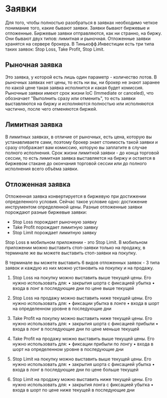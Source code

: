 # Заявки
Для того, чтобы полностью разобраться в  заявках необходимо четкое понимание того, какие бывают заявки. Заявки бывают биржевые и отложенные. Биржевые заявки отправляются, как ни странно, на биржу. Они бывают двух типов: лимитная и рыночная. Отложенные заявки хранятся на сервере брокера. В Тинькофф.Инвестиции есть три типа таких заявок: Stop Loss, Take Profit, Stop Limit.

## Рыночная заявка
Это заявка, у которой есть лишь один параметр - количество лотов. В рыночных заявках нет цены, то есть ни вы, ни брокер не знают заранее по какой цене такая заявка исполнится и какая будет комиссия. Рыночные заявки имеют срок жизни IoC (Immediate or canceled), что обозначает "Выполнить сразу или отменить", то есть заявки выставляются на биржу и исполняются полностью или исполняются частично, после чего отменяются биржей.

## Лимитная заявка
В лимитных заявках, в отличие от рыночных, есть цена, которую вы устанавливаете сами, поэтому брокер знает стоимость такой заявки и сразу отображает вам комиссию, которую вы заплатите в случае полного исполнения. Срок жизни лимитной заявки - до конца торговой сессии, то есть лимитная заявка выставляется на биржу и остается в биржевом стакане до окончания торговой сессии или до полного исполнения всего объёма заявки.

## Отложенная заявка
Отложенная заявка конвертируется в биржевую при достижении определенного условия. Сейчас такое условие одно: достижение инструментом определенной цены. Разные отложенные заявки порождают разные биржевые заявки:
- Stop Loss порождает рыночную заявку
- Take Profit порождает лимитную заявку
- Stop Limit порождает лимитную заявку

Stop Loss в мобильном приложении - это Stop Limit. В мобильном приложении можно выставить стоп-заявки только на продажу, в терминале же вы можете выставить стоп-заявки на покупку.

В терминале вы можете выставить 6 видов отложенных заявок - 3 типа заявок и каждую из них можно установить на покупку и на продажу.

1. Stop Loss на покупку можно выставить выше текущей цены. Его нужно использовать для:
• закрытия шорта с фиксацией убытка
• входа в лонг в последующие дни по цене выше текущей

2. Stop Loss на продажу можно выставить ниже текущей цены. Его нужно использовать для:
• фиксации убытка в лонге
• входа в шорт на определенном уровне в последующие дни

3. Take Profit на покупку можно выставить ниже текущей цены. Его нужно использовать для:
• закрытия шорта с фиксацией прибыли
• входа в лонг в последующие дни по цене меньше текущей

4. Take Profit на продажу можно выставить выше текущей цены. Его нужно использовать для:
• фиксации прибыли по лонгу
• входа в шорт на определенном уровне в последующие дни

5. Stop Limit на покупку можно выставить выше текущей цены. Его нужно использовать для:
• закрытия шорта с фиксацией убытка
• входа в лонг в последующие дни по цене больше текущей

6. Stop Limit на продажу можно выставить ниже текущей цены. Его нужно использовать для:
• закрытия лонга с фиксацией убытка
• входа в шорт по цене ниже текущей в последующие дни